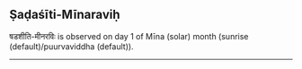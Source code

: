 ## Ṣaḍaśīti-Mīnaraviḥ
षडशीति-मीनरविः is observed on day 1 of Mīna (solar) month (sunrise (default)/puurvaviddha (default)).



---
